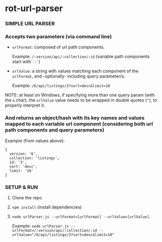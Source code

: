 # rot-url-parser

### SIMPLE URL PARSER

### Accepts two parameters (via command line)
* `urlFormat`: composed of url path components.  

  Example: `/:version/api/:collection/:id` (variable path components start with `':'`)

* `urlValue`: a string with values matching each component of the `urlFormat`, and -optionally- including query parameter/s.  

  Example: `/6/api/listings/3?sort=desc&limit=10`

NOTE: at least on Windows, if specifying more than one query param (with the `&` char), the `urlValue` value needs to be wrapped in double quotes (`"`), to properly interpret it.

### And returns an object/hash with its key names and values mapped to each variable url component (considering both url path components and query parameters)
Example (from values above):
```
{
  version: '6',
  collection: 'listings',
  id: '3',
  sort: 'desc',
  limit: '10'
}
```


### SETUP & RUN

1. Clone the repo
2. `npm install` (install dependencies)
3. `node urlParser.js --urlFormat=[urlFormat] --urlValue=[urlValue]`.

   Example: `node urlParser.js --urlFormat=/:version/api/:collection/:id --urlValue="/6/api/listings/3?sort=desc&limit=10"`
